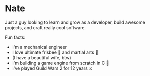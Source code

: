 # Nate

Just a guy looking to learn and grow as a developer, build awesome projects, and craft really cool software.  
  
Fun facts:
- I'm a mechanical engineer
- I love ultimate frisbee 🥏 and martial arts 🥋
- (I have a beautiful wife, btw)
- I'm building a game engine from scratch in C 🚀
- I've played Guild Wars 2 for 12 years ⚔️
  

  

  

